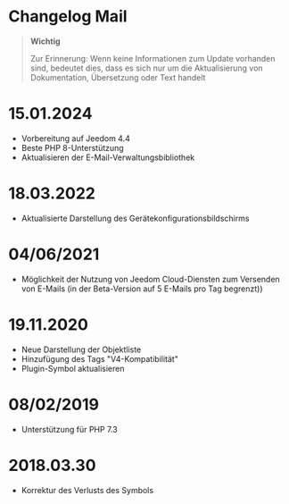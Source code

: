 # Changelog Mail

>**Wichtig**
>
>Zur Erinnerung: Wenn keine Informationen zum Update vorhanden sind, bedeutet dies, dass es sich nur um die Aktualisierung von Dokumentation, Übersetzung oder Text handelt

# 15.01.2024

- Vorbereitung auf Jeedom 4.4
- Beste PHP 8-Unterstützung
- Aktualisieren der E-Mail-Verwaltungsbibliothek

# 18.03.2022

- Aktualisierte Darstellung des Gerätekonfigurationsbildschirms

# 04/06/2021

- Möglichkeit der Nutzung von Jeedom Cloud-Diensten zum Versenden von E-Mails (in der Beta-Version auf 5 E-Mails pro Tag begrenzt))

# 19.11.2020

- Neue Darstellung der Objektliste
- Hinzufügung des Tags "V4-Kompatibilität"
- Plugin-Symbol aktualisieren

# 08/02/2019

- Unterstützung für PHP 7.3

# 2018.03.30

- Korrektur des Verlusts des Symbols
